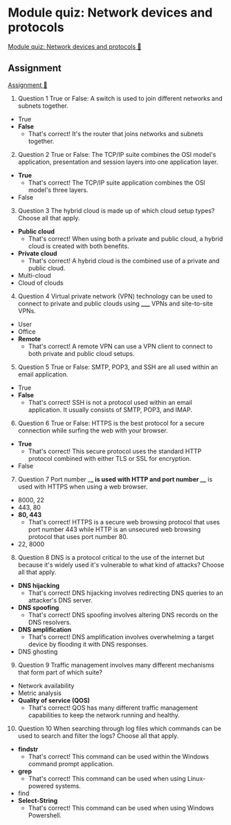 # Module quiz: Network devices and protocols

[Module quiz: Network devices and protocols 🔗](https://www.coursera.org/learn/introduction-to-networking-and-cloud-computing/assignment-submission/gp8mH/module-quiz-network-devices-and-protocols)

## Assignment

[Assignment 🔗](https://www.coursera.org/learn/introduction-to-networking-and-cloud-computing/assignment-submission/gp8mH/module-quiz-network-devices-and-protocols/attempt)

1.  Question 1
    True or False: A switch is used to join different networks and subnets together.

- True
- **False**
  - That's correct! It's the router that joins networks and subnets together.

2. Question 2
   True or False: The TCP/IP suite combines the OSI model's application, presentation and session layers into one application layer.

- **True**
  - That's correct! The TCP/IP suite application combines the OSI model's three layers.
- False

3. Question 3
   The hybrid cloud is made up of which cloud setup types? Choose all that apply.

- **Public cloud**
  - That's correct! When using both a private and public cloud, a hybrid cloud is created with both benefits.
- **Private cloud**
  - That's correct! A hybrid cloud is the combined use of a private and public cloud.
- Multi-cloud
- Cloud of clouds

4. Question 4
   Virtual private network (VPN) technology can be used to connect to private and public clouds using **\_\_\_** VPNs and site-to-site VPNs.

- User
- Office
- **Remote**
  - That's correct! A remote VPN can use a VPN client to connect to both private and public cloud setups.

5. Question 5
   True or False: SMTP, POP3, and SSH are all used within an email application.

- True
- **False**
  - That's correct! SSH is not a protocol used within an email application. It usually consists of SMTP, POP3, and IMAP.

6. Question 6
   True or False: HTTPS is the best protocol for a secure connection while surfing the web with your browser.

- **True**
  - That's correct! This secure protocol uses the standard HTTP protocol combined with either TLS or SSL for encryption.
- False

7. Question 7
   Port number \_**\_ is used with HTTP and port number \_\_** is used with HTTPS when using a web browser.

- 8000, 22
- 443, 80
- **80, 443**
  - That's correct! HTTPS is a secure web browsing protocol that uses port number 443 while HTTP is an unsecured web browsing protocol that uses port number 80.
- 22, 8000

8. Question 8
   DNS is a protocol critical to the use of the internet but because it's widely used it's vulnerable to what kind of attacks? Choose all that apply.

- **DNS hijacking**
  - That's correct! DNS hijacking involves redirecting DNS queries to an attacker's DNS server.
- **DNS spoofing**
  - That's correct! DNS spoofing involves altering DNS records on the DNS resolvers.
- **DNS amplification**
  - That's correct! DNS amplification involves overwhelming a target device by flooding it with DNS responses.
- DNS ghosting

9. Question 9
   Traffic management involves many different mechanisms that form part of which suite?

- Network availability
- Metric analysis
- **Quality of service (QOS)**
  - That's correct! QOS has many different traffic management capabilities to keep the network running and healthy.

10. Question 10
    When searching through log files which commands can be used to search and filter the logs? Choose all that apply.

- **findstr**
  - That's correct! This command can be used within the Windows command prompt application.
- **grep**
  - That's correct! This command can be used when using Linux-powered systems.
- find
- **Select-String**
  - That's correct! This command can be used when using Windows Powershell.
